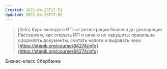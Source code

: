 ```yaml
---
Created: 2021-04-23T17:51
Updated: 2021-04-23T17:52
---
```

> [!info] Курс молодого ИП: от регистрации бизнеса до декларации  
> Расскажем, как открыть ИП и ничего не нарушить: правильно оформлять документы, считать налоги и выдавать чеки  
> [https://stepik.org/course/84274/info](https://stepik.org/course/84274/info)  

Бизнес-класс Сбербанка